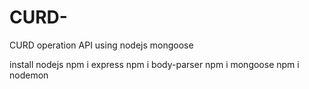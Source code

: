 # CURD-
CURD operation API using nodejs mongoose 

install nodejs
npm i express
npm i body-parser
npm i mongoose
npm i nodemon

